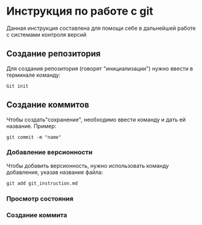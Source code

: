 # Инструкция по работе с git

Данная инструкция составлена для помощи себе в дальнейшей работе с системами контроля версий

## Cоздание репозитория

Для создания репозитория (говорят "инициализации") нужно ввести в терминале команду:

    Git init

## Создание коммитов

Чтобы создать"сохранение", необходимо ввести команду и дать ей название. Пример:

    git commit -m "name"

### Добавление версионности

Чтобы добавить версионность, нужно использовать команду добавления, указав название файла:

    git add git_instruction.md

### Просмотр состояния

### Создание коммита